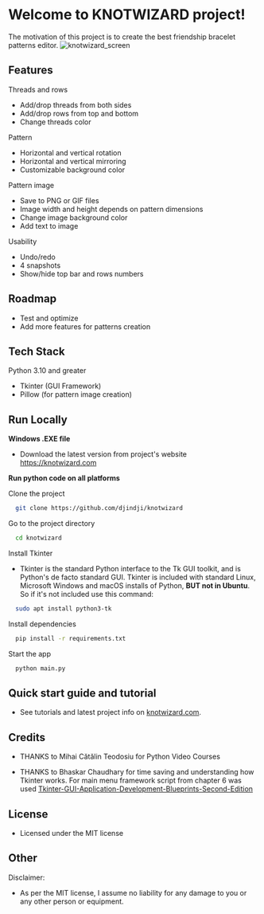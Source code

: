 
# Welcome to KNOTWIZARD project!

The motivation of this project is to create
the best friendship bracelet patterns editor.
![knotwizard_screen](https://github.com/djindji/knotwizard/assets/85453169/437e3e2f-4642-4abc-a7d0-fa245af0c24f)


## Features

Threads and rows
- Add/drop threads from both sides
- Add/drop rows from top and bottom
- Change threads color

Pattern
- Horizontal and vertical rotation
- Horizontal and vertical mirroring
- Customizable background color

Pattern image
- Save to PNG or GIF files
- Image width and height depends on pattern dimensions
- Change image background color
- Add text to image

Usability
- Undo/redo 
- 4 snapshots
- Show/hide top bar and rows numbers

## Roadmap

- Test and optimize
- Add more features for patterns creation


## Tech Stack

Python 3.10 and greater
- Tkinter (GUI Framework)
- Pillow (for pattern image creation)


## Run Locally
 **Windows .EXE file**
- Download the latest version from project's website https://knotwizard.com

 **Run python code on all platforms**

Clone the project

```bash
  git clone https://github.com/djindji/knotwizard
```

Go to the project directory

```bash
  cd knotwizard
```

Install Tkinter
- Tkinter is the standard Python interface to the Tk GUI toolkit, 
and is Python's de facto standard GUI. Tkinter is included with standard Linux, Microsoft Windows and 
macOS installs of Python, **BUT not in Ubuntu**. So if it's not included use this command:
```bash
  sudo apt install python3-tk
```
Install dependencies

```bash
  pip install -r requirements.txt
```

Start the app

```bash
  python main.py 
```
## Quick start guide and tutorial

- See tutorials and latest project info on [knotwizard.com](https://knotwizard.com).

## Credits
- THANKS to Mihai Cătălin Teodosiu for Python Video Courses

- THANKS to Bhaskar Chaudhary for time saving and understanding how Tkinter works.
For main menu framework script from chapter 6 was used
[Tkinter-GUI-Application-Development-Blueprints-Second-Edition](https://github.com/PacktPublishing/Tkinter-GUI-Application-Development-Blueprints-Second-Edition/tree/master/Chapter%2006)


## License

- Licensed under the MIT license

## Other

Disclaimer:
- As per the MIT license, I assume no liability for any damage to you or any other person or equipment.






